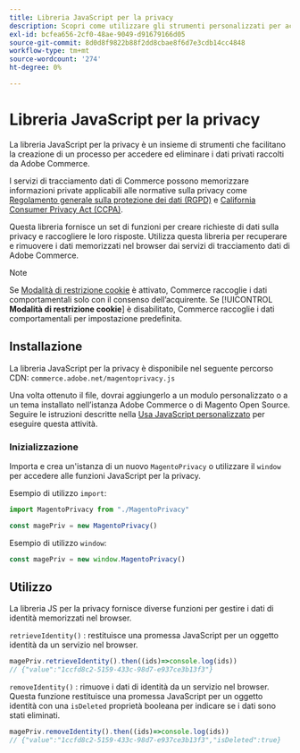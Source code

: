 ```yaml
---
title: Libreria JavaScript per la privacy
description: Scopri come utilizzare gli strumenti personalizzati per accedere ed eliminare le informazioni personali dei clienti raccolte da Adobe Commerce.
exl-id: bcfea656-2cf0-48ae-9049-d91679166d05
source-git-commit: 8d0d8f9822b88f2dd8cbae8f6d7e3cdb14cc4848
workflow-type: tm+mt
source-wordcount: '274'
ht-degree: 0%

---
```


<!-- TODO: Remove this topic and redirect to the adobe-privacy-javascript-library.md when the Adobe privacy library has been integrated with Commerce. -->

# Libreria JavaScript per la privacy

La libreria JavaScript per la privacy è un insieme di strumenti che facilitano la creazione di un processo per accedere ed eliminare i dati privati raccolti da Adobe Commerce.

I servizi di tracciamento dati di Commerce possono memorizzare informazioni private applicabili alle normative sulla privacy come [Regolamento generale sulla protezione dei dati (RGPD)](gdpr.md) e [California Consumer Privacy Act (CCPA)](ccpa.md).

Questa libreria fornisce un set di funzioni per creare richieste di dati sulla privacy e raccogliere le loro risposte. Utilizza questa libreria per recuperare e rimuovere i dati memorizzati nel browser dai servizi di tracciamento dati di Adobe Commerce.

>[!NOTE]
>
>Se [Modalità di restrizione cookie](https://experienceleague.adobe.com/docs/commerce-admin/start/compliance/privacy/compliance-cookie-law.html) è attivato, Commerce raccoglie i dati comportamentali solo con il consenso dell’acquirente. Se [!UICONTROL **Modalità di restrizione cookie**] è disabilitato, Commerce raccoglie i dati comportamentali per impostazione predefinita.

## Installazione

La libreria JavaScript per la privacy è disponibile nel seguente percorso CDN: `commerce.adobe.net/magentoprivacy.js`

Una volta ottenuto il file, dovrai aggiungerlo a un modulo personalizzato o a un tema installato nell’istanza Adobe Commerce o di Magento Open Source. Seguire le istruzioni descritte nella [Usa JavaScript personalizzato](https://developer.adobe.com/commerce/frontend-core/javascript/custom/) per eseguire questa attività.

### Inizializzazione

Importa e crea un&#39;istanza di un nuovo `MagentoPrivacy` o utilizzare il `window` per accedere alle funzioni JavaScript per la privacy.

Esempio di utilizzo `import`:

```js
import MagentoPrivacy from "./MagentoPrivacy"

const magePriv = new MagentoPrivacy()
```

Esempio di utilizzo `window`:

```js
const magePriv = new window.MagentoPrivacy()
```

## Utilizzo

La libreria JS per la privacy fornisce diverse funzioni per gestire i dati di identità memorizzati nel browser.

`retrieveIdentity()`
: restituisce una promessa JavaScript per un oggetto identità da un servizio nel browser.

```js
magePriv.retrieveIdentity().then((ids)=>console.log(ids))
// {"value":"1ccfd8c2-5159-433c-98d7-e937ce3b13f3"}
```

`removeIdentity()`
: rimuove i dati di identità da un servizio nel browser.
Questa funzione restituisce una promessa JavaScript per un oggetto identità con una `isDeleted` proprietà booleana per indicare se i dati sono stati eliminati.

```js
magePriv.removeIdentity().then((ids)=>console.log(ids))
// {"value":"1ccfd8c2-5159-433c-98d7-e937ce3b13f3","isDeleted":true}
```

